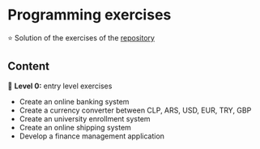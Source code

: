 # Programming exercises

⭐ Solution of the exercises of the [repository](https://github.com/blindma1den/Programming-Skills-Level0)

## Content

🍄 **Level 0:** entry level exercises  
- Create an online banking system
- Create a currency converter between CLP, ARS, USD, EUR, TRY, GBP
- Create an university enrollment system 
- Create an online shipping system 
- Develop a finance management application